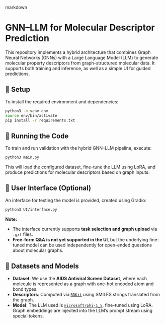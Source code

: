 markdown
# GNN–LLM for Molecular Descriptor Prediction

This repository implements a hybrid architecture that combines Graph Neural Networks (GNNs) with a Large Language Model (LLM) to generate molecular property descriptors from graph-structured molecular data. It supports both training and inference, as well as a simple UI for guided predictions.

## 🔧 Setup

To install the required environment and dependencies:

```bash
python3 -m venv env
source env/bin/activate
pip install -r requirements.txt
````

## 🚀 Running the Code

To train and run validation with the hybrid GNN–LLM pipeline, execute:

```bash
python3 main.py
```

This will load the configured dataset, fine-tune the LLM using LoRA, and produce predictions for molecular descriptors based on graph inputs.

## 🧪 User Interface (Optional)

An interface for testing the model is provided, created using Gradio:

```bash
python3 UI/interface.py
```

**Note:**

* The interface currently supports **task selection and graph upload** via `.gxf` files.
* **Free-form Q\&A is not yet supported in the UI**, but the underlying fine-tuned model can be used independently for open-ended questions about molecular graphs.


## 📁 Datasets and Models

* **Dataset**: We use the **AIDS Antiviral Screen Dataset**, where each molecule is represented as a graph with one-hot encoded atom and bond types.
* **Descriptors**: Computed via [`RDKit`](https://www.rdkit.org/) using SMILES strings translated from the graph.
* **Model**: The LLM used is [`microsoft/phi-1_5`](https://huggingface.co/microsoft/phi-1_5), fine-tuned using LoRA. Graph embeddings are injected into the LLM’s prompt stream using special tokens.
